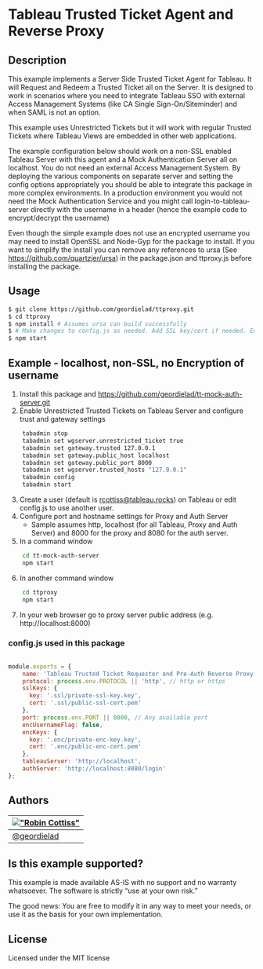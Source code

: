 # Tableau Trusted Ticket Agent and Reverse Proxy
## Description
This example implements a Server Side Trusted Ticket Agent for Tableau. It will Request and Redeem a Trusted Ticket all on the Server. It is designed to work in scenarios where you need to integrate Tableau SSO with external Access Management Systems (like CA Single Sign-On/Siteminder) and when SAML is not an option.

This example uses Unrestricted Tickets but it will work with regular Trusted Tickets where Tableau Views are embedded in other web applications.

The example configuration below should work on a non-SSL enabled Tableau Server with this agent and a Mock Authentication Server all on localhost. You do not need an external Access Management System. By deploying the various components on separate server and setting the config options appropriately you should be able to integrate this package in more complex environments. In a production environment you would not need the Mock Authentication Service and you might call login-to-tableau-server directly with the username in a header (hence the example code to encrypt/decrypt the username)

Even though the simple example does not use an encrypted username you may need to install OpenSSL and Node-Gyp for the package to install. If you want to simplify the install you can remove any references to ursa (See https://github.com/quartzjer/ursa) in the package.json and ttproxy.js before installing the package.

## Usage

```bash
$ git clone https://github.com/geordielad/ttproxy.git
$ cd ttproxy
$ npm install # Assumes ursa can build successfully
$ # Make changes to config.js as needed. Add SSL key/cert if needed. Enable Encryption of username
$ npm start
```

## Example - localhost, non-SSL, no Encryption of username

1. Install this package and https://github.com/geordielad/tt-mock-auth-server.git
2. Enable Unrestricted Trusted Tickets on Tableau Server and configure trust and gateway settings
```bash
    tabadmin stop
    tabadmin set wgserver.unrestricted_ticket true
    tabadmin set gateway.trusted 127.0.0.1
    tabadmin set gateway.public_host localhost
    tabadmin set gateway.public_port 8000
    tabadmin set wgserver.trusted_hosts "127.0.0.1"
    tabadmin config
    tabadmin start
```
3. Create a user (default is rcottiss@tableau.rocks) on Tableau or edit config.js to use another user.
4. Configure port and hostname settings for Proxy and Auth Server
    - Sample assumes http, localhost (for all Tableau, Proxy and Auth Server) and 8000 for the proxy and 8080 for the auth server.
5.	In a command window
```bash
    cd tt-mock-auth-server
    npm start
```
6. In another command window
```bash
    cd ttproxy
    npm start
```
7.	In your web browser go to proxy server public address (e.g. http://localhost:8000)

### config.js used in this package

```javascript

module.exports = {
    name: 'Tableau Trusted Ticket Requester and Pre-Auth Reverse Proxy',
    protocol: process.env.PROTOCOL || 'http', // http or https
    sslKeys: {
      key: '.ssl/private-ssl-key.key',
      cert: '.ssl/public-ssl-cert.pem'
    },
    port: process.env.PORT || 8000, // Any available port
    encUsernameFlag: false,
    encKeys: {
      key: '.enc/private-enc-key.key',
      cert: '.enc/public-enc-cert.pem'
    },
    tableauServer: 'http://localhost',
    authServer: 'http://localhost:8080/login'
};

```

## Authors

| [!["Robin Cottiss"](http://gravatar.com/avatar/b7ccc70dfdbfc700d88c1ca246fa4946.png?s=60)](http://tableau.com "Robin Cottiss <rcottiss@tableau.com>") |
|---|
| [@geordielad](https://twitter.com/geordielad) |

## Is this example supported?

This example is made available AS-IS with no support and no warranty whatsoever. The software is strictly “use at your own risk.”

The good news: You are free to modify it in any way to meet your needs, or use it as the basis for your own implementation.

## License

Licensed under the MIT license
